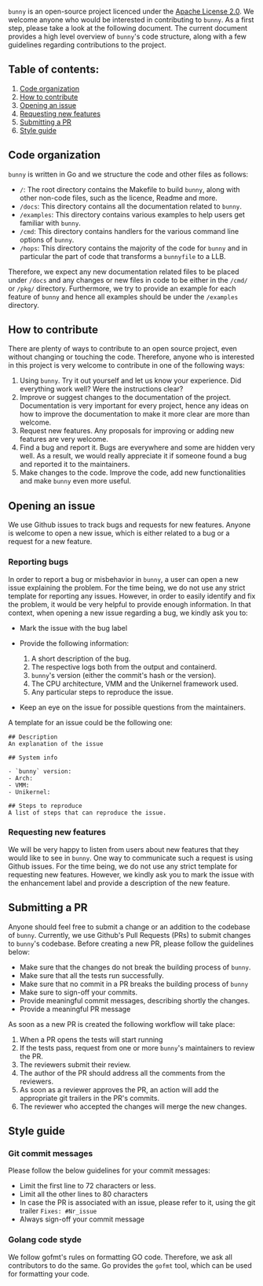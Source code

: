 `bunny` is an open-source project licenced under the [Apache License
2.0](https://github.com/nubificus/urunc/blob/main/LICENSE).  We welcome anyone
who would be interested in contributing to `bunny`.  As a first step, please
take a look at the following document.  The current document provides a high
level overview of `bunny`'s code structure, along with a few guidelines
regarding contributions to the project.

## Table of contents:

1. [Code organization](#code-organization)
2. [How to contribute](#how-to-contribute)
3. [Opening an issue](#opening-an-issue)
4. [Requesting new features](#requesting-new-features)
5. [Submitting a PR](#submitting-a-pr)
6. [Style guide](#style-guide)

## Code organization

`bunny` is written in Go and we structure the code and other files as follows:

- `/`: The root directory contains the Makefile to build `bunny`, along with
  other non-code files, such as the licence, Readme and more.
- `/docs`: This directory contains all the documentation related to `bunny`.
- `/examples`: This directory contains various examples to help users get familiar with `bunny`.
- `/cmd`: This directory contains handlers for the various command line options
  of `bunny`.
- `/hops`: This directory contains the majority of the code for `bunny` and in
  particular the part of code that transforms a `bunnyfile` to a LLB.

Therefore, we expect any new documentation related files to be placed under
`/docs` and any changes or new files in code to be either in the `/cmd/` or
`/pkg/` directory. Furthermore, we try to provide an example for each feature
of `bunny` and hence all examples should be under the `/examples` directory.

## How to contribute

There are plenty of ways to contribute to an open source project, even without
changing or touching the code. Therefore, anyone who is interested in this
project is very welcome to contribute in one of the following ways:

1.  Using `bunny`. Try it out yourself and let us know your experience. Did
    everything work well? Were the instructions clear?
2.  Improve or suggest changes to the documentation of the project.
    Documentation is very important for every project, hence any ideas on how
    to improve the documentation to make it more clear are more than welcome.
3.  Request new features. Any proposals for improving or adding new features
    are very welcome.
4.  Find a bug and report it. Bugs are everywhere and some are hidden very
    well. As a result, we would really appreciate it if someone found a bug and
    reported it to the maintainers.
5.  Make changes to the code. Improve the code, add new functionalities and
    make `bunny` even more useful.

## Opening an issue

We use Github issues to track bugs and requests for new features.  Anyone is
welcome to open a new issue, which is either related to a bug or a request for
a new feature.

### Reporting bugs

In order to report a bug or misbehavior in `bunny`, a user can open a new issue
explaining the problem. For the time being, we do not use any strict template
for reporting any issues. However, in order to easily identify and fix the
problem, it would be very helpful to provide enough information. In that
context, when opening a new issue regarding a bug, we kindly ask you to:

- Mark the issue with the bug label
- Provide the following information:

    1. A short description of the bug.
    2. The respective logs both from the output and containerd.
    3. `bunny`'s version (either the commit's hash or the version).
    4. The CPU architecture, VMM and the Unikernel framework used.
    5. Any particular steps to reproduce the issue.
- Keep an eye on the issue for possible questions from the maintainers.

A template for an issue could be the following one:
```
## Description
An explanation of the issue 

## System info

- `bunny` version:
- Arch:
- VMM:
- Unikernel:

## Steps to reproduce
A list of steps that can reproduce the issue.
```

### Requesting new features

We will be very happy to listen from users about new features that they would
like to see in `bunny`. One way to communicate such a request is using Github
issues. For the time being, we do not use any strict template for requesting
new features. However, we kindly ask you to mark the issue with the
enhancement label and provide a description of the new feature.

## Submitting a PR

Anyone should feel free to submit a change or an addition to the codebase of `bunny`.
Currently, we use Github's Pull Requests (PRs) to submit changes to `bunny`'s codebase.
Before creating a new PR, please follow the guidelines below:

- Make sure that the changes do not break the building process of `bunny`.
- Make sure that all the tests run successfully.
- Make sure that no commit in a PR breaks the building process of `bunny`
- Make sure to sign-off your commits.
- Provide meaningful commit messages, describing shortly the changes.
- Provide a meaningful PR message

As soon as a new PR is created the following workflow will take place:

  1. When a PR opens the tests will start running
  2. If the tests pass, request from one or more `bunny`'s maintainers to review the PR.
  3. The reviewers submit their review.
  4. The author of the PR should address all the comments from the reviewers.
  5. As soon as a reviewer approves the PR, an action will add the appropriate git trailers in the PR's commits.
  6. The reviewer who accepted the changes will merge the new changes.

## Style guide

### Git commit messages

Please follow the below guidelines for your commit messages:

- Limit the first line to 72 characters or less.
- Limit all the other lines to 80 characters
- In case the PR is associated with an issue, please refer to it, using the git trailer `Fixes: #Nr_issue`
- Always sign-off your commit message

### Golang code styde

We follow gofmt's rules on formatting GO code. Therefore, we ask all
contributors to do the same.  Go provides the `gofmt` tool, which can be used
for formatting your code.
